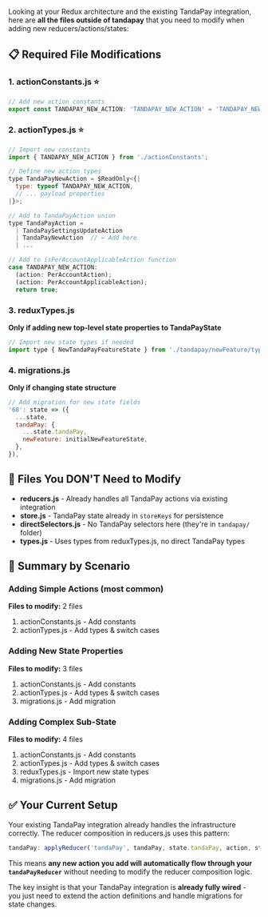 Looking at your Redux architecture and the existing TandaPay integration, here are **all the files outside of tandapay** that you need to modify when adding new reducers/actions/states:

## 📋 **Required File Modifications**

### 1. **actionConstants.js** ⭐
```javascript
// Add new action constants
export const TANDAPAY_NEW_ACTION: 'TANDAPAY_NEW_ACTION' = 'TANDAPAY_NEW_ACTION';
```

### 2. **actionTypes.js** ⭐
```javascript
// Import new constants
import { TANDAPAY_NEW_ACTION } from './actionConstants';

// Define new action types
type TandaPayNewAction = $ReadOnly<{|
  type: typeof TANDAPAY_NEW_ACTION,
  // ... payload properties
|}>;

// Add to TandaPayAction union
type TandaPayAction =
  | TandaPaySettingsUpdateAction
  | TandaPayNewAction  // ← Add here
  | ...

// Add to isPerAccountApplicableAction function
case TANDAPAY_NEW_ACTION:
  (action: PerAccountAction);
  (action: PerAccountApplicableAction);
  return true;
```

### 3. **reduxTypes.js** 
**Only if adding new top-level state properties to TandaPayState**
```javascript
// Import new state types if needed
import type { NewTandaPayFeatureState } from './tandapay/newFeature/types';
```

### 4. **migrations.js** 
**Only if changing state structure**
```javascript
// Add migration for new state fields
'68': state => ({
  ...state,
  tandaPay: {
    ...state.tandaPay,
    newFeature: initialNewFeatureState,
  },
}),
```

## 🚫 **Files You DON'T Need to Modify**

- **reducers.js** - Already handles all TandaPay actions via existing integration
- **store.js** - TandaPay state already in `storeKeys` for persistence
- **directSelectors.js** - No TandaPay selectors here (they're in `tandapay/` folder)
- **types.js** - Uses types from reduxTypes.js, no direct TandaPay types

## 🎯 **Summary by Scenario**

### **Adding Simple Actions (most common)**
**Files to modify:** 2 files
1. actionConstants.js - Add constants
2. actionTypes.js - Add types & switch cases

### **Adding New State Properties**
**Files to modify:** 3 files  
1. actionConstants.js - Add constants
2. actionTypes.js - Add types & switch cases
3. migrations.js - Add migration

### **Adding Complex Sub-State**
**Files to modify:** 4 files
1. actionConstants.js - Add constants
2. actionTypes.js - Add types & switch cases  
3. reduxTypes.js - Import new state types
4. migrations.js - Add migration

## ✅ **Your Current Setup**

Your existing TandaPay integration already handles the infrastructure correctly. The reducer composition in reducers.js uses this pattern:

```javascript
tandaPay: applyReducer('tandaPay', tandaPay, state.tandaPay, action, state)
```

This means **any new action you add will automatically flow through your `tandaPayReducer`** without needing to modify the reducer composition logic.

The key insight is that your TandaPay integration is **already fully wired** - you just need to extend the action definitions and handle migrations for state changes.